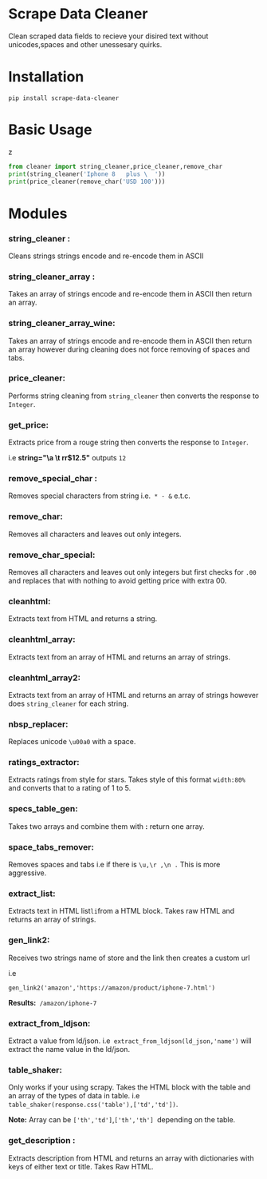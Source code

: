 # Scrape Data Cleaner

Clean scraped data fields to recieve your disired text without unicodes,spaces and other unessesary quirks.

# Installation

`pip install scrape-data-cleaner`

# Basic Usage
z
```python
from cleaner import string_cleaner,price_cleaner,remove_char
print(string_cleaner('Iphone 8   plus \  '))
print(price_cleaner(remove_char('USD 100')))
```

# Modules

### **string_cleaner** :

Cleans strings strings encode and re-encode them in ASCII

### **string_cleaner_array :**

Takes an array of strings encode and re-encode them in ASCII then return an array.

### **string_cleaner_array_wine:**

Takes an array of strings encode and re-encode them in ASCII then return an array however during cleaning does not force removing of spaces and tabs.

### **price_cleaner:**

Performs string cleaning from `string_cleaner` then converts the response to `Integer`.

### **get_price:**

Extracts price from a rouge string then converts the response to `Integer`.

i.e **string="\a \t rr$12.5"** outputs `12`

### **remove_special_char :**

Removes special characters from string i.e.` * - &` e.t.c.

### **remove_char:**

Removes all characters and leaves out only integers.

### **remove_char_special:**

Removes all characters and leaves out only integers but first checks for `.00 `and replaces that with nothing to avoid getting price with extra 00.

### **cleanhtml:**

Extracts text from HTML and returns a string.

### **cleanhtml_array:**

Extracts text from an array of HTML and returns an array of strings.

### **cleanhtml_array2:**

Extracts text from an array of HTML and returns an array of strings however does `string_cleaner` for each string.

### **nbsp_replacer:**

Replaces unicode `\u00a0` with a space.

### **ratings_extractor:**

Extracts ratings from style for stars. Takes style of this format `width:80% `and converts that to a rating of 1 to 5.

### **specs_table_gen:**

Takes two arrays and combine them with **:** return one array.

### **space_tabs_remover:**

Removes spaces and tabs i.e if there is `\u,\r ,\n .` This is more aggressive.

### **extract_list:**

Extracts text in HTML list`li`from a HTML block. Takes raw HTML and returns an array of strings.

### **gen_link2:**

Receives two strings name of store and the link then creates a custom url 

i.e 

`gen_link2('amazon','https://amazon/product/iphone-7.html')`

**Results:**` /amazon/iphone-7`

### **extract_from_ldjson:**

Extract a value from ld/json. i.e` extract_from_ldjson(ld_json,'name')` will extract the name value in the ld/json.

### **table_shaker:**

Only works if your using scrapy. Takes the HTML block with the table and an array of the types of data in table. i.e` table_shaker(response.css('table'),['td','td'])`.

 **Note:** Array can be `['th','td']`,`['th','th'] `depending on the table.

### **get_description :**

Extracts description from HTML and returns an array with dictionaries with keys of either text or title. Takes Raw HTML.

